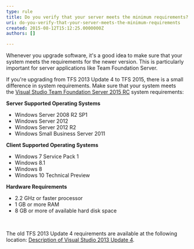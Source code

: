 ```yaml
---
type: rule
title: Do you verify that your server meets the minimum requirements?
uri: do-you-verify-that-your-server-meets-the-minimum-requirements
created: 2015-08-12T15:12:25.0000000Z
authors: []

---
```


Whenever you upgrade software, it's a good idea to make sure that your system meets the requirements for the newer version. This is particularly important for server applications like Team Foundation Server.

​If you're upgrading from TFS 2013 Update 4 to TFS 2015, there is a small difference in system requirements. Make sure that your system meets the [Visual Studio Team Foundation Server 2015 RC](https&#58;//www.visualstudio.com/en-us/visual-studio-2015-system-requirements-vs#VSTFS_RC) system requirements:
 
**Server Supported Operating Systems**

- Windows Server 2008 R2 SP1
- Windows Server 2012
- Windows Server 2012 R2
- Windows Small Business Server 2011


**Client Supported Operating Systems**

- Windows 7 Service Pack 1
- Windows 8.1
- Windows 8
- Windows 10 Technical Preview


**Hardware Requirements**

- 2.2 GHz or faster processor
- 1 GB or more RAM
- 8 GB or more of available hard disk space


​

The old TFS 2013 Update 4 requirements are available at the following location: [Description of Visual Studio 2013 Update 4](https&#58;//support.microsoft.com/en-us/kb/2994375).
